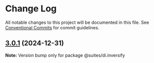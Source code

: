 # Change Log

All notable changes to this project will be documented in this file.
See [Conventional Commits](https://conventionalcommits.org) for commit guidelines.

## [3.0.1](https://github.com/suites-dev/suites/compare/@suites/di.inversify@3.0.0...@suites/di.inversify@3.0.1) (2024-12-31)

**Note:** Version bump only for package @suites/di.inversify
